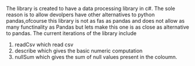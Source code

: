 The library is created to have a data processing library in c#.
The sole reason is to allow devolpers have other alternatives to python pandas,ofcourse this library is not as fas as pandas and does not allow as many functinality
as Pandas but lets make this one is as close as alternative to pandas.
The current iterations of the library include 
1) readCsv which read csv
2) describe which gives the basic numeric computation
3) nullSum which gives the sum of null values present in the coloumn.
